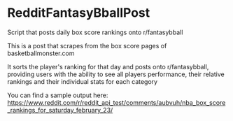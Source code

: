 # RedditFantasyBballPost
Script that posts daily box score rankings onto r/fantasybball

This is a post that scrapes from the box score pages of basketballmonster.com

It sorts the player's ranking for that day and posts onto r/fantasybball, providing users with the ability to see all players performance, their relative rankings and their individual stats for each category

You can find a sample output here: https://www.reddit.com/r/reddit_api_test/comments/aubvuh/nba_box_score_rankings_for_saturday_february_23/
